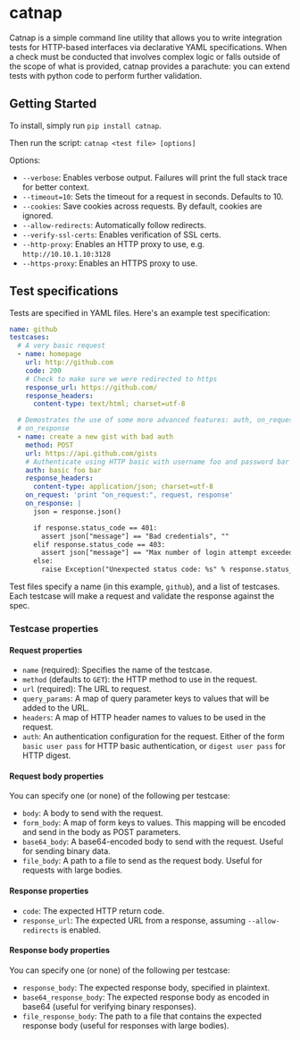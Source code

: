 # catnap #

Catnap is a simple command line utility that allows you to write integration
tests for HTTP-based interfaces via declarative YAML specifications. When a
check must be conducted that involves complex logic or falls outside of the
scope of what is provided, catnap provides a parachute: you can extend tests
with python code to perform further validation.

## Getting Started ##

To install, simply run `pip install catnap`.

Then run the script: `catnap <test file> [options]`

Options:

* `--verbose`: Enables verbose output. Failures will print the full stack
  trace for better context.
* `--timeout=10`: Sets the timeout for a request in seconds. Defaults to 10.
* `--cookies`: Save cookies across requests. By default, cookies are ignored.
* `--allow-redirects`: Automatically follow redirects.
* `--verify-ssl-certs`: Enables verification of SSL certs.
* `--http-proxy`: Enables an HTTP proxy to use, e.g. `http://10.10.1.10:3128`
* `--https-proxy`: Enables an HTTPS proxy to use.

## Test specifications ##

Tests are specified in YAML files. Here's an example test specification:

```YAML
name: github
testcases:
  # A very basic request
  - name: homepage
    url: http://github.com
    code: 200
    # Check to make sure we were redirected to https
    response_url: https://github.com/
    response_headers:
      content-type: text/html; charset=utf-8

  # Demostrates the use of some more advanced features: auth, on_request and
  # on_response
  - name: create a new gist with bad auth
    method: POST
    url: https://api.github.com/gists
    # Authenticate using HTTP basic with username foo and password bar
    auth: basic foo bar
    response_headers:
      content-type: application/json; charset=utf-8
    on_request: 'print "on_request:", request, response'
    on_response: |
      json = response.json()

      if response.status_code == 401:
        assert json["message"] == "Bad credentials", ""
      elif response.status_code == 403:
        assert json["message"] == "Max number of login attempt exceeded", ""
      else:
        raise Exception("Unexpected status code: %s" % response.status_code)
```

Test files specify a name (in this example, `github`), and a list of testcases. Each testcase will make a request and validate the response against the spec.

### Testcase properties ###

#### Request properties ####

* `name` (required): Specifies the name of the testcase.
* `method` (defaults to `GET`): the HTTP method to use in the request.
* `url` (required): The URL to request.
* `query_params`: A map of query parameter keys to values that will be added to the URL.
* `headers`: A map of HTTP header names to values to be used in the request.
* `auth`: An authentication configuration for the request. Either of the form `basic user pass` for HTTP basic authentication, or `digest user pass` for HTTP digest.

#### Request body properties ####

You can specify one (or none) of the following per testcase:

* `body`: A body to send with the request.
* `form_body`: A map of form keys to values. This mapping will be encoded and send in the body as POST parameters.
* `base64_body`: A base64-encoded body to send with the request. Useful for sending binary data.
* `file_body`: A path to a file to send as the request body. Useful for requests with large bodies.

#### Response properties ####

* `code`: The expected HTTP return code.
* `response_url`: The expected URL from a response, assuming `--allow-redirects` is enabled.

#### Response body properties ####

You can specify one (or none) of the following per testcase:

* `response_body`: The expected response body, specified in plaintext.
* `base64_response_body`: The expected response body as encoded in base64 (useful for verifying binary responses).
* `file_response_body`: The path to a file that contains the expected response body (useful for responses with large bodies).
